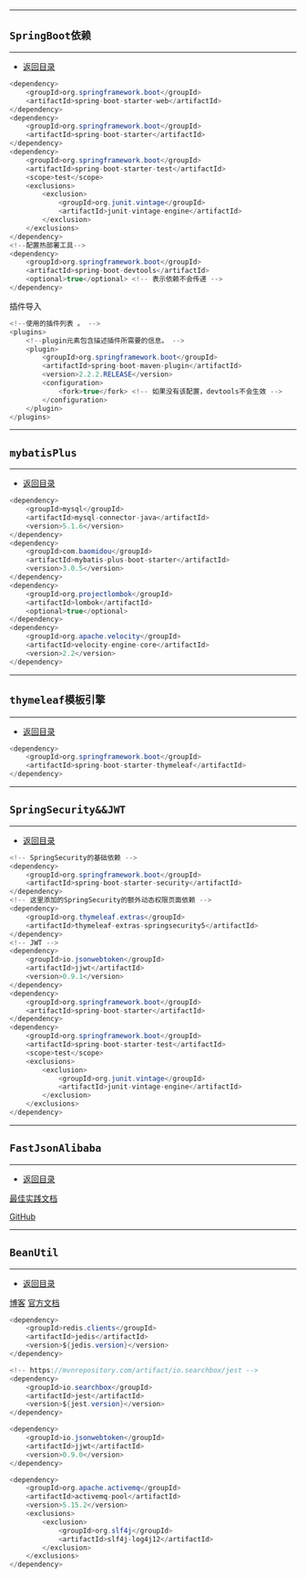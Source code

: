 #

---

<a id="_1"></a>

## `SpringBoot依赖`

--- 

- <a href="#_top" rel="nofollow" target="_self">返回目录</a>

```java
<dependency>
    <groupId>org.springframework.boot</groupId>
    <artifactId>spring-boot-starter-web</artifactId>
</dependency>
<dependency>
    <groupId>org.springframework.boot</groupId>
    <artifactId>spring-boot-starter</artifactId>
</dependency>
<dependency>
    <groupId>org.springframework.boot</groupId>
    <artifactId>spring-boot-starter-test</artifactId>
    <scope>test</scope>
    <exclusions>
        <exclusion>
            <groupId>org.junit.vintage</groupId>
            <artifactId>junit-vintage-engine</artifactId>
        </exclusion>
    </exclusions>
</dependency>
<!--配置热部署工具-->
<dependency>
    <groupId>org.springframework.boot</groupId>
    <artifactId>spring-boot-devtools</artifactId>
    <optional>true</optional> <!-- 表示依赖不会传递 -->
</dependency>
```

插件导入

```java
<!--使用的插件列表 。 -->
<plugins>
    <!--plugin元素包含描述插件所需要的信息。 -->
    <plugin>
        <groupId>org.springframework.boot</groupId>
        <artifactId>spring-boot-maven-plugin</artifactId>
        <version>2.2.2.RELEASE</version>
        <configuration>
            <fork>true</fork> <!-- 如果没有该配置，devtools不会生效 -->
        </configuration>
    </plugin>
</plugins>
```

---

<a id="_2"></a>

## `mybatisPlus`

--- 

- <a href="#_top" rel="nofollow" target="_self">返回目录</a>

```java
<dependency>
    <groupId>mysql</groupId>
    <artifactId>mysql-connector-java</artifactId>
    <version>5.1.6</version>
</dependency>
<dependency>
    <groupId>com.baomidou</groupId>
    <artifactId>mybatis-plus-boot-starter</artifactId>
    <version>3.0.5</version>
</dependency>
<dependency>
    <groupId>org.projectlombok</groupId>
    <artifactId>lombok</artifactId>
    <optional>true</optional>
</dependency>
<dependency>
    <groupId>org.apache.velocity</groupId>
    <artifactId>velocity-engine-core</artifactId>
    <version>2.2</version>
</dependency>
```

---

<a id="_3"></a>

## `thymeleaf模板引擎`

--- 

- <a href="#_top" rel="nofollow" target="_self">返回目录</a>

```java
<dependency>
    <groupId>org.springframework.boot</groupId>
    <artifactId>spring-boot-starter-thymeleaf</artifactId>
</dependency>
```

---

<a id="_4"></a>

## `SpringSecurity&&JWT`

--- 

- <a href="#_top" rel="nofollow" target="_self">返回目录</a>

```java
<!-- SpringSecurity的基础依赖 -->
<dependency>
    <groupId>org.springframework.boot</groupId>
    <artifactId>spring-boot-starter-security</artifactId>
</dependency>
<!-- 这里添加的SpringSecurity的额外动态权限页面依赖 -->
<dependency>
    <groupId>org.thymeleaf.extras</groupId>
    <artifactId>thymeleaf-extras-springsecurity5</artifactId>
</dependency>
<!-- JWT -->
<dependency>
    <groupId>io.jsonwebtoken</groupId>
    <artifactId>jjwt</artifactId>
    <version>0.9.1</version>
</dependency>
<dependency>
    <groupId>org.springframework.boot</groupId>
    <artifactId>spring-boot-starter</artifactId>
</dependency>
<dependency>
    <groupId>org.springframework.boot</groupId>
    <artifactId>spring-boot-starter-test</artifactId>
    <scope>test</scope>
    <exclusions>
        <exclusion>
            <groupId>org.junit.vintage</groupId>
            <artifactId>junit-vintage-engine</artifactId>
        </exclusion>
    </exclusions>
</dependency>
```

---

<a id="_"></a>

## `FastJsonAlibaba`

--- 

- <a href="#_top" rel="nofollow" target="_self">返回目录</a>

[最佳实践文档](http://kimmking.github.io/2017/06/06/json-best-practice/)

[GitHub](https://github.com/FasterXML/jackson)

---

<a id="_"></a>

## `BeanUtil`

--- 

- <a href="#_top" rel="nofollow" target="_self">返回目录</a>

[博客](https://blog.csdn.net/crpxnmmafq/article/details/72972902)
[官方文档](http://commons.apache.org/proper/commons-beanutils/)




```java
<dependency>
    <groupId>redis.clients</groupId>
    <artifactId>jedis</artifactId>
    <version>${jedis.version}</version>
</dependency>

<!-- https://mvnrepository.com/artifact/io.searchbox/jest -->
<dependency>
    <groupId>io.searchbox</groupId>
    <artifactId>jest</artifactId>
    <version>${jest.version}</version>
</dependency>
```

```java
<dependency>
    <groupId>io.jsonwebtoken</groupId>
    <artifactId>jjwt</artifactId>
    <version>0.9.0</version>
</dependency>
```

```java
<dependency>
    <groupId>org.apache.activemq</groupId>
    <artifactId>activemq-pool</artifactId>
    <version>5.15.2</version>
    <exclusions>
        <exclusion>
            <groupId>org.slf4j</groupId>
            <artifactId>slf4j-log4j12</artifactId>
        </exclusion>
    </exclusions>
</dependency>
```

